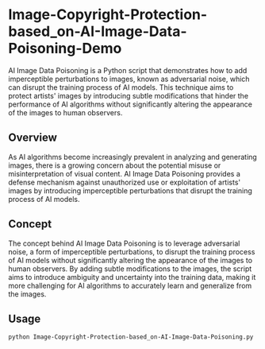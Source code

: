 # Image-Copyright-Protection-based_on-AI-Image-Data-Poisoning-Demo
AI Image Data Poisoning is a Python script that demonstrates how to add imperceptible perturbations to images, known as adversarial noise, which can disrupt the training process of AI models.
This technique aims to protect artists' images by introducing subtle modifications that hinder the performance of AI algorithms without significantly altering the appearance of the images to human observers.


## Overview

As AI algorithms become increasingly prevalent in analyzing and generating images, there is a growing concern about the potential misuse or misinterpretation of visual content. AI Image Data Poisoning provides a defense mechanism against unauthorized use or exploitation of artists' images by introducing imperceptible perturbations that disrupt the training process of AI models.


## Concept

The concept behind AI Image Data Poisoning is to leverage adversarial noise, a form of imperceptible perturbations, to disrupt the training process of AI models without significantly altering the appearance of the images to human observers. By adding subtle modifications to the images, the script aims to introduce ambiguity and uncertainty into the training data, making it more challenging for AI algorithms to accurately learn and generalize from the images.

## Usage

`python Image-Copyright-Protection-based_on-AI-Image-Data-Poisoning.py`
